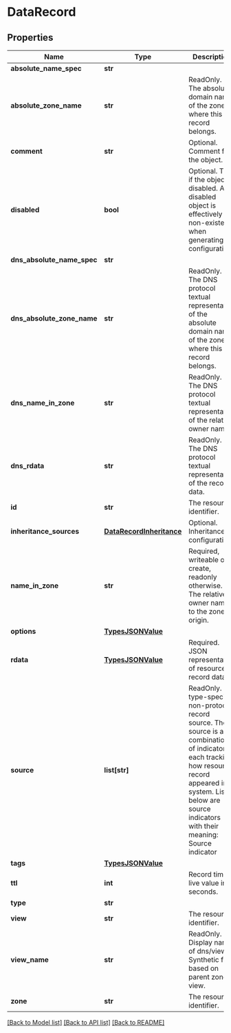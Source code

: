 # DataRecord

## Properties
Name | Type | Description | Notes
------------ | ------------- | ------------- | -------------
**absolute_name_spec** | **str** |  | [optional] 
**absolute_zone_name** | **str** | ReadOnly. The absolute domain name of the zone where this record belongs. | [optional] 
**comment** | **str** | Optional. Comment for the object. | [optional] 
**disabled** | **bool** | Optional. True if the object is disabled. A disabled object is effectively non-existent when generating configuration. | [optional] 
**dns_absolute_name_spec** | **str** |  | [optional] 
**dns_absolute_zone_name** | **str** | ReadOnly. The DNS protocol textual representation of the absolute domain name of the zone where this record belongs. | [optional] 
**dns_name_in_zone** | **str** | ReadOnly. The DNS protocol textual representation of the relative owner name. | [optional] 
**dns_rdata** | **str** | ReadOnly. The DNS protocol textual representation of the record data. | [optional] 
**id** | **str** | The resource identifier. | [optional] 
**inheritance_sources** | [**DataRecordInheritance**](DataRecordInheritance.md) | Optional. Inheritance configuration. | [optional] 
**name_in_zone** | **str** | Required, writeable on create, readonly otherwise. The relative owner name to the zone origin. | [optional] 
**options** | [**TypesJSONValue**](TypesJSONValue.md) |  | [optional] 
**rdata** | [**TypesJSONValue**](TypesJSONValue.md) | Required. JSON representation of resource record data. | [optional] 
**source** | **list[str]** | ReadOnly. RR type-specific non-protocol record source. The source is a combination of indicators, each tracking how resource record appeared in system. Listed below are source indicators with their meaning:   Source indicator     | Description ----------------     | -------------------------------- STATIC               |  Record was created manually by API call to dns/record. Valid for all record types except SOA. SYSTEM               |  Record was created automatically based on name server assignment. Valid for SOA, NS, A, AAAA, PTR record types. DYNAMIC              |  Record was created dynamically by performing dynamic update. STATIC, SYSTEM       |  Record was created manually by API call but it is obfuscated by record generated based on name server assignment. DYNAMIC, SYSTEM      |  Record was created dynamically by DDNS but it is obfuscated by record generated based on name server assignment. | [optional] 
**tags** | [**TypesJSONValue**](TypesJSONValue.md) |  | [optional] 
**ttl** | **int** | Record time to live value in seconds. | [optional] 
**type** | **str** |  | 
**view** | **str** | The resource identifier. | [optional] 
**view_name** | **str** | ReadOnly. Display name of dns/view. Synthetic field based on parent zone’s view. | [optional] 
**zone** | **str** | The resource identifier. | 

[[Back to Model list]](../README.md#documentation-for-models) [[Back to API list]](../README.md#documentation-for-api-endpoints) [[Back to README]](../README.md)


